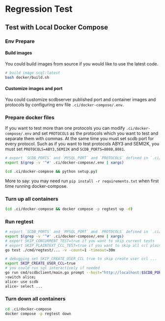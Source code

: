 # Regression Test

## Test with Local Docker Compose

### Env Prepare

#### Build images

You could build images from source if you would like to use the latest code.

```bash
# build image scql:latest
bash docker/build.sh
```

#### Customize images and port

You could customize scdbserver published port and container images and protocols by configuring env file `.ci/docker-compose/.env`.

### Prepare docker files

If you want to test more than one protocols you can modify `.ci/docker-compose/.env` and set `PROTOCOLS` as the protocols which you want to test and separate them with commas. At the same time you must set scdb port for every protocol. Such as if you want to test protocols ABY3 and SEMI2K, you must set `PROTOCOLS=ABY3,SEMI2K` and `SCDB_PORTS=8080,8081`.

```bash
# export `SCDB_PORTS` and `MYSQL_PORT` and `PROTOCOLS` defined in `.ci/docker-compose/.env`
export $(grep -v '^#' .ci/docker-compose/.env | xargs)

(cd .ci/docker-compose && python setup.py)
```

More to say: you may need run `pip install -r requirements.txt` when first time running docker-compose.

### Turn up all containers

```bash
(cd .ci/docker-compose && docker compose -p regtest up -d)
```

### Run regtest

```bash
# export `SCDB_PORTS` and `MYSQL_PORT` and `PROTOCOLS` defined in `.ci/docker-compose/.env`
export $(grep -v '^#' .ci/docker-compose/.env | xargs)
# export SKIP_CONCURRENT_TEST=true if you want to skip current tests
# export SKIP_PLAINTEXT_CCL_TEST=true if you want to skip all ccl plaintext tests
go test ./cmd/regtest/... -v -count=1 -timeout=30m

# debugging set SKIP_CREATE_USER_CCL true to skip create user ccl ...
export SKIP_CREATE_USER_CCL=true
# you could run sql interactively if needed
go run cmd/scdbclient/main.go prompt --host="http://localhost:$SCDB_PORTS"
>switch alice;
alice> use scdb
alice> select ...
```

### Turn down all containers

```bash
cd .ci/docker-compose
docker compose -p regtest down
```
